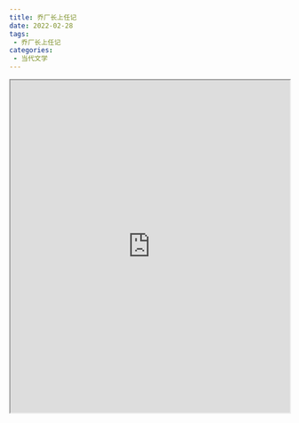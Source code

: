 ```yaml
---
title: 乔厂长上任记
date: 2022-02-28
tags:
 - 乔厂长上任记
categories:
 - 当代文学
---
```




<iframe src="http://localhost:8080/pdf/web/viewer.html?file=https://vkceyugu.cdn.bspapp.com/VKCEYUGU-e9075d72-0451-48df-afe1-d46932ae4554/c8ce63e3-5f26-4e96-9b94-c23df9ce149e.pdf" width="100%" height="600px"></iframe>